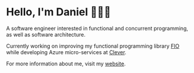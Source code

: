 # Hello, I'm Daniel 👋👨‍💻

A software engineer interested in functional and concurrent programming, as well as software architecture.

Currently working on improving my functional programming library [FIO](https://github.com/iyyel/fio) while developing Azure micro-services at [Clever](https://clever.dk/).

For more information about me, visit my [website](https://iyyel.io).
